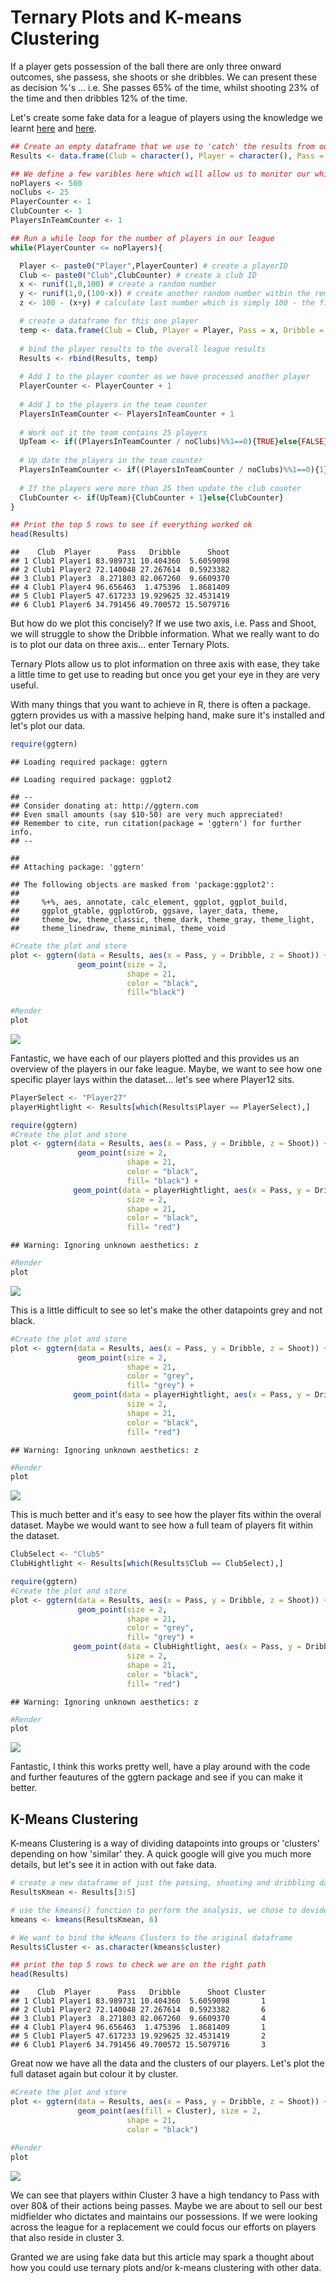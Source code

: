 Ternary Plots and K-means Clustering
================

If a player gets possession of the ball there are only three onward outcomes, she passess, she shoots or she dribbles. We can present these as decision %'s ... i.e. She passes 65% of the time, whilst shooting 23% of the time and then dribbles 12% of the time.

Let's create some fake data for a league of players using the knowledge we learnt [here](https://github.com/FCrSTATS/R_basics/blob/master/5.WhileLoops.md) and [here](https://github.com/FCrSTATS/R_basics/blob/master/9.RandomExpectedGoals.md).

``` r
## Create an empty dataframe that we use to 'catch' the results from our while loop. 
Results <- data.frame(Club = character(), Player = character(), Pass = numeric(), Dribble = numeric(), Shoot = numeric(), stringsAsFactors = F)

## We define a few varibles here which will allow us to monitor our while loop as well as create club and player IDs
noPlayers <- 500 
noClubs <- 25 
PlayerCounter <- 1
ClubCounter <- 1
PlayersInTeamCounter <- 1

## Run a while loop for the number of players in our league
while(PlayerCounter <= noPlayers){

  Player <- paste0("Player",PlayerCounter) # create a playerID
  Club <- paste0("Club",ClubCounter) # create a club ID
  x <- runif(1,0,100) # create a random number
  y <- runif(1,0,(100-x)) # create another random number witbin the remaining range (100 - x)
  z <- 100 - (x+y) # calculate last number which is simply 100 - the first two numbers  

  # create a dataframe for this one player
  temp <- data.frame(Club = Club, Player = Player, Pass = x, Dribble = y, Shoot = z, stringsAsFactors = F)
  
  # bind the player results to the overall league results 
  Results <- rbind(Results, temp)
  
  # Add 1 to the player counter as we have processed another player
  PlayerCounter <- PlayerCounter + 1
  
  # Add 1 to the players in the team counter
  PlayersInTeamCounter <- PlayersInTeamCounter + 1
  
  # Work out it the team contains 25 players
  UpTeam <- if((PlayersInTeamCounter / noClubs)%%1==0){TRUE}else{FALSE}
  
  # Up date the players in the team counter 
  PlayersInTeamCounter <- if((PlayersInTeamCounter / noClubs)%%1==0){1}else{PlayersInTeamCounter}
  
  # If the players were more than 25 then update the club counter 
  ClubCounter <- if(UpTeam){ClubCounter + 1}else{ClubCounter}
}

## Print the top 5 rows to see if everything worked ok
head(Results)
```

    ##    Club  Player      Pass   Dribble      Shoot
    ## 1 Club1 Player1 83.989731 10.404360  5.6059098
    ## 2 Club1 Player2 72.140048 27.267614  0.5923382
    ## 3 Club1 Player3  8.271803 82.067260  9.6609370
    ## 4 Club1 Player4 96.656463  1.475396  1.8681409
    ## 5 Club1 Player5 47.617233 19.929625 32.4531419
    ## 6 Club1 Player6 34.791456 49.700572 15.5079716

But how do we plot this concisely? If we use two axis, i.e. Pass and Shoot, we will struggle to show the Dribble information. What we really want to do is to plot our data on three axis... enter Ternary Plots.

Ternary Plots allow us to plot information on three axis with ease, they take a little time to get use to reading but once you get your eye in they are very useful.

With many things that you want to achieve in R, there is often a package. ggtern provides us with a massive helping hand, make sure it's installed and let's plot our data.

``` r
require(ggtern)
```

    ## Loading required package: ggtern

    ## Loading required package: ggplot2

    ## --
    ## Consider donating at: http://ggtern.com
    ## Even small amounts (say $10-50) are very much appreciated!
    ## Remember to cite, run citation(package = 'ggtern') for further info.
    ## --

    ## 
    ## Attaching package: 'ggtern'

    ## The following objects are masked from 'package:ggplot2':
    ## 
    ##     %+%, aes, annotate, calc_element, ggplot, ggplot_build,
    ##     ggplot_gtable, ggplotGrob, ggsave, layer_data, theme,
    ##     theme_bw, theme_classic, theme_dark, theme_gray, theme_light,
    ##     theme_linedraw, theme_minimal, theme_void

``` r
#Create the plot and store
plot <- ggtern(data = Results, aes(x = Pass, y = Dribble, z = Shoot)) + 
               geom_point(size = 2, 
                          shape = 21, 
                          color = "black",
                          fill="black")
 
#Render
plot
```

![](https://github.com/FCrSTATS/Visualisations/blob/master/Images/ternary1.png?raw=true)


Fantastic, we have each of our players plotted and this provides us an overview of the players in our fake league. Maybe, we want to see how one specific player lays within the dataset... let's see where Player12 sits.

``` r
PlayerSelect <- "Player27"
playerHightlight <- Results[which(Results$Player == PlayerSelect),]

require(ggtern)
#Create the plot and store
plot <- ggtern(data = Results, aes(x = Pass, y = Dribble, z = Shoot)) + 
               geom_point(size = 2, 
                          shape = 21, 
                          color = "black",
                          fill= "black") + 
              geom_point(data = playerHightlight, aes(x = Pass, y = Dribble, z = Shoot), 
                          size = 2, 
                          shape = 21, 
                          color = "black",
                          fill= "red")
```

    ## Warning: Ignoring unknown aesthetics: z

``` r
#Render
plot
```

![](https://github.com/FCrSTATS/Visualisations/blob/master/Images/ternary2.png?raw=true)

This is a little difficult to see so let's make the other datapoints grey and not black.

``` r
#Create the plot and store
plot <- ggtern(data = Results, aes(x = Pass, y = Dribble, z = Shoot)) + 
               geom_point(size = 2, 
                          shape = 21, 
                          color = "grey",
                          fill= "grey") + 
              geom_point(data = playerHightlight, aes(x = Pass, y = Dribble, z = Shoot), 
                          size = 2, 
                          shape = 21, 
                          color = "black",
                          fill= "red")
```

    ## Warning: Ignoring unknown aesthetics: z

``` r
#Render
plot
```

![](https://github.com/FCrSTATS/Visualisations/blob/master/Images/ternary3.png?raw=true)

This is much better and it's easy to see how the player fits within the overal dataset. Maybe we would want to see how a full team of players fit within the dataset.

``` r
ClubSelect <- "Club5"
ClubHightlight <- Results[which(Results$Club == ClubSelect),]

require(ggtern)
#Create the plot and store
plot <- ggtern(data = Results, aes(x = Pass, y = Dribble, z = Shoot)) + 
               geom_point(size = 2, 
                          shape = 21, 
                          color = "grey",
                          fill= "grey") + 
              geom_point(data = ClubHightlight, aes(x = Pass, y = Dribble, z = Shoot), 
                          size = 2, 
                          shape = 21, 
                          color = "black",
                          fill= "red")
```

    ## Warning: Ignoring unknown aesthetics: z

``` r
#Render
plot
```

![](https://github.com/FCrSTATS/Visualisations/blob/master/Images/ternary4.png?raw=true)

Fantastic, I think this works pretty well, have a play around with the code and further feautures of the ggtern package and see if you can make it better.

K-Means Clustering
------------------

K-means Clustering is a way of dividing datapoints into groups or 'clusters' depending on how 'similar' they. A quick google will give you much more details, but let's see it in action with out fake data.

``` r
# create a new dataframe of just the passing, shooting and dribbling data. 
ResultsKmean <- Results[3:5]

# use the kmeans() function to perform the analysis, we chose to devide the data into 6 'clusters' 
kmeans <- kmeans(ResultsKmean, 6)

# We want to bind the kMeans Clusters to the original dataframe 
Results$Cluster <- as.character(kmeans$cluster)

## print the top 5 rows to check we are on the right path 
head(Results)
```

    ##    Club  Player      Pass   Dribble      Shoot Cluster
    ## 1 Club1 Player1 83.989731 10.404360  5.6059098       1
    ## 2 Club1 Player2 72.140048 27.267614  0.5923382       6
    ## 3 Club1 Player3  8.271803 82.067260  9.6609370       4
    ## 4 Club1 Player4 96.656463  1.475396  1.8681409       1
    ## 5 Club1 Player5 47.617233 19.929625 32.4531419       2
    ## 6 Club1 Player6 34.791456 49.700572 15.5079716       3

Great now we have all the data and the clusters of our players. Let's plot the full dataset again but colour it by cluster.

``` r
#Create the plot and store
plot <- ggtern(data = Results, aes(x = Pass, y = Dribble, z = Shoot)) + 
               geom_point(aes(fill = Cluster), size = 2, 
                          shape = 21, 
                          color = "black")
 
#Render
plot
```

![](https://github.com/FCrSTATS/Visualisations/blob/master/Images/ternary5.png?raw=true)

We can see that players within Cluster 3 have a high tendancy to Pass with over 80& of their actions being passes. Maybe we are about to sell our best midfielder who dictates and maintains our possessions. If we were looking across the league for a replacement we could focus our efforts on players that also reside in cluster 3.

Granted we are using fake data but this article may spark a thought about how you could use ternary plots and/or k-means clustering with other data.
